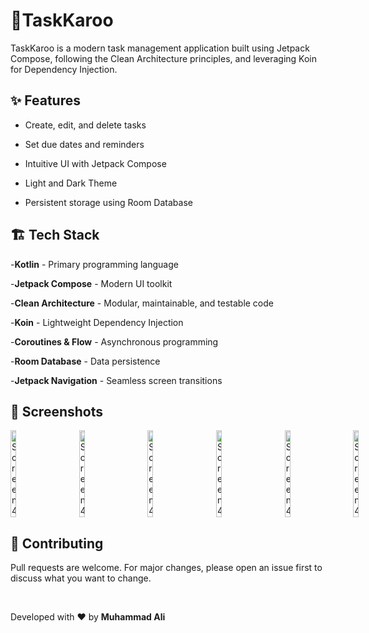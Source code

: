 📝TaskKaroo
====
TaskKaroo is a modern task management application built using Jetpack Compose, following the Clean Architecture principles, and leveraging Koin for Dependency Injection.

✨ Features
---
- Create, edit, and delete tasks

- Set due dates and reminders

- Intuitive UI with Jetpack Compose
  
- Light and Dark Theme

- Persistent storage using Room Database


🏗️ Tech Stack
---

-**Kotlin** - Primary programming language

-**Jetpack Compose** - Modern UI toolkit

-**Clean Architecture** - Modular, maintainable, and testable code

-**Koin** - Lightweight Dependency Injection

-**Coroutines & Flow** - Asynchronous programming

-**Room Database** - Data persistence

-**Jetpack Navigation** - Seamless screen transitions


📸 Screenshots
---
<div style="display: flex; gap: 50px;">
 <img src="https://github.com/user-attachments/assets/a8525e26-5497-427e-8163-ec6e053788a2" alt="Screen4" width="15%"/>
 <img src="https://github.com/user-attachments/assets/f446ff53-4c6d-4ab3-8954-2312914730f4" alt="Screen4" width="15%"/>
 <img src="https://github.com/user-attachments/assets/c2c63028-663a-4003-897d-60cc235d1b01" alt="Screen4" width="15%"/>

 <img src="https://github.com/user-attachments/assets/a7f43a0e-7da6-40e8-89e7-27437af4acca" alt="Screen4" width="15%"/>
 <img src="https://github.com/user-attachments/assets/1d5e3371-913d-451a-841a-758647aca052" alt="Screen4" width="15%"/>
 <img src="https://github.com/user-attachments/assets/c9e1200d-5216-489d-b362-54780ef3f79a" alt="Screen4" width="15%"/>

</div>

## 🤝 Contributing
Pull requests are welcome. For major changes, please open an issue first to discuss what you want to change.

<br>

Developed with ❤️ by **Muhammad Ali**
